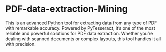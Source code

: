 # PDF-data-extraction-Mining
This is an advanced Python tool for extracting data from any type of PDF with remarkable accuracy. Powered by PyTesseract, it’s one of the most reliable and powerful solutions for PDF data extraction. Whether you’re dealing with scanned documents or complex layouts, this tool handles it all with precision.
